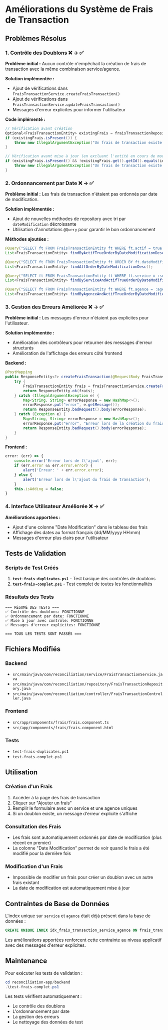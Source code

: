 # Améliorations du Système de Frais de Transaction

## Problèmes Résolus

### 1. Contrôle des Doublons ❌ → ✅

**Problème initial :** Aucun contrôle n'empêchait la création de frais de transaction avec la même combinaison service/agence.

**Solution implémentée :**
- Ajout de vérifications dans `FraisTransactionService.createFraisTransaction()`
- Ajout de vérifications dans `FraisTransactionService.updateFraisTransaction()`
- Messages d'erreur explicites pour informer l'utilisateur

**Code implémenté :**
```java
// Vérification avant création
Optional<FraisTransactionEntity> existingFrais = fraisTransactionRepository.findFraisApplicable(request.getService(), request.getAgence());
if (existingFrais.isPresent()) {
    throw new IllegalArgumentException("Un frais de transaction existe déjà pour le service '" + request.getService() + "' et l'agence '" + request.getAgence() + "'");
}

// Vérification avant mise à jour (en excluant l'entité en cours de modification)
if (existingFrais.isPresent() && !existingFrais.get().getId().equals(id)) {
    throw new IllegalArgumentException("Un frais de transaction existe déjà pour le service '" + request.getService() + "' et l'agence '" + request.getAgence() + "'");
}
```

### 2. Ordonnancement par Date ❌ → ✅

**Problème initial :** Les frais de transaction n'étaient pas ordonnés par date de modification.

**Solution implémentée :**
- Ajout de nouvelles méthodes de repository avec tri par `dateModification` décroissante
- Utilisation d'annotations `@Query` pour garantir le bon ordonnancement

**Méthodes ajoutées :**
```java
@Query("SELECT ft FROM FraisTransactionEntity ft WHERE ft.actif = true ORDER BY ft.dateModification DESC")
List<FraisTransactionEntity> findByActifTrueOrderByDateModificationDesc();

@Query("SELECT ft FROM FraisTransactionEntity ft ORDER BY ft.dateModification DESC")
List<FraisTransactionEntity> findAllOrderByDateModificationDesc();

@Query("SELECT ft FROM FraisTransactionEntity ft WHERE ft.service = :service AND ft.actif = true ORDER BY ft.dateModification DESC")
List<FraisTransactionEntity> findByServiceAndActifTrueOrderByDateModificationDesc(@Param("service") String service);

@Query("SELECT ft FROM FraisTransactionEntity ft WHERE ft.agence = :agence AND ft.actif = true ORDER BY ft.dateModification DESC")
List<FraisTransactionEntity> findByAgenceAndActifTrueOrderByDateModificationDesc(@Param("agence") String agence);
```

### 3. Gestion des Erreurs Améliorée ❌ → ✅

**Problème initial :** Les messages d'erreur n'étaient pas explicites pour l'utilisateur.

**Solution implémentée :**
- Amélioration des contrôleurs pour retourner des messages d'erreur structurés
- Amélioration de l'affichage des erreurs côté frontend

**Backend :**
```java
@PostMapping
public ResponseEntity<?> createFraisTransaction(@RequestBody FraisTransactionRequest request) {
    try {
        FraisTransactionEntity frais = fraisTransactionService.createFraisTransaction(request);
        return ResponseEntity.ok(frais);
    } catch (IllegalArgumentException e) {
        Map<String, String> errorResponse = new HashMap<>();
        errorResponse.put("error", e.getMessage());
        return ResponseEntity.badRequest().body(errorResponse);
    } catch (Exception e) {
        Map<String, String> errorResponse = new HashMap<>();
        errorResponse.put("error", "Erreur lors de la création du frais de transaction: " + e.getMessage());
        return ResponseEntity.badRequest().body(errorResponse);
    }
}
```

**Frontend :**
```typescript
error: (err) => {
    console.error('Erreur lors de l\'ajout', err);
    if (err.error && err.error.error) {
        alert('Erreur: ' + err.error.error);
    } else {
        alert('Erreur lors de l\'ajout du frais de transaction');
    }
    this.isAdding = false;
}
```

### 4. Interface Utilisateur Améliorée ❌ → ✅

**Améliorations apportées :**
- Ajout d'une colonne "Date Modification" dans le tableau des frais
- Affichage des dates au format français (dd/MM/yyyy HH:mm)
- Messages d'erreur plus clairs pour l'utilisateur

## Tests de Validation

### Scripts de Test Créés

1. **`test-frais-duplicates.ps1`** - Test basique des contrôles de doublons
2. **`test-frais-complet.ps1`** - Test complet de toutes les fonctionnalités

### Résultats des Tests

```
=== RÉSUMÉ DES TESTS ===
✅ Contrôle des doublons: FONCTIONNE
✅ Ordonnancement par date: FONCTIONNE
✅ Mise à jour avec contrôle: FONCTIONNE
✅ Messages d'erreur explicites: FONCTIONNE

=== TOUS LES TESTS SONT PASSÉS ===
```

## Fichiers Modifiés

### Backend
- `src/main/java/com/reconciliation/service/FraisTransactionService.java`
- `src/main/java/com/reconciliation/repository/FraisTransactionRepository.java`
- `src/main/java/com/reconciliation/controller/FraisTransactionController.java`

### Frontend
- `src/app/components/frais/frais.component.ts`
- `src/app/components/frais/frais.component.html`

### Tests
- `test-frais-duplicates.ps1`
- `test-frais-complet.ps1`

## Utilisation

### Création d'un Frais
1. Accéder à la page des frais de transaction
2. Cliquer sur "Ajouter un frais"
3. Remplir le formulaire avec un service et une agence uniques
4. Si un doublon existe, un message d'erreur explicite s'affiche

### Consultation des Frais
- Les frais sont automatiquement ordonnés par date de modification (plus récent en premier)
- La colonne "Date Modification" permet de voir quand le frais a été modifié pour la dernière fois

### Modification d'un Frais
- Impossible de modifier un frais pour créer un doublon avec un autre frais existant
- La date de modification est automatiquement mise à jour

## Contraintes de Base de Données

L'index unique sur `service` et `agence` était déjà présent dans la base de données :
```sql
CREATE UNIQUE INDEX idx_frais_transaction_service_agence ON frais_transaction(service, agence);
```

Les améliorations apportées renforcent cette contrainte au niveau applicatif avec des messages d'erreur explicites.

## Maintenance

Pour exécuter les tests de validation :
```powershell
cd reconciliation-app/backend
.\test-frais-complet.ps1
```

Les tests vérifient automatiquement :
- Le contrôle des doublons
- L'ordonnancement par date
- La gestion des erreurs
- Le nettoyage des données de test 